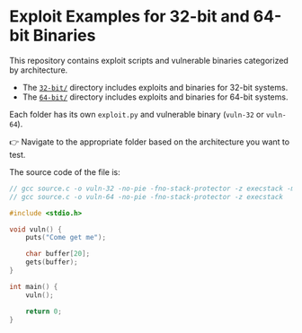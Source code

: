 # Exploit Examples for 32-bit and 64-bit Binaries

This repository contains exploit scripts and vulnerable binaries categorized by architecture.

- The [`32-bit/`](./32-bit/) directory includes exploits and binaries for 32-bit systems.
- The [`64-bit/`](./64-bit/) directory includes exploits and binaries for 64-bit systems.


Each folder has its own `exploit.py` and vulnerable binary (`vuln-32` or `vuln-64`).

👉 Navigate to the appropriate folder based on the architecture you want to test.


The source code of the file is:
```c
// gcc source.c -o vuln-32 -no-pie -fno-stack-protector -z execstack -m32
// gcc source.c -o vuln-64 -no-pie -fno-stack-protector -z execstack

#include <stdio.h>

void vuln() {
    puts("Come get me");

    char buffer[20];
    gets(buffer);
}

int main() {
    vuln();

    return 0;
}
```
